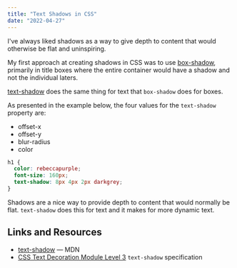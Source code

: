 ```yaml
---
title: "Text Shadows in CSS"
date: "2022-04-27"
---
```


I've always liked shadows as a way to give depth to content that would otherwise be flat and uninspiring.

My first approach at creating shadows in CSS was to use [box-shadow](https://developer.mozilla.org/en-US/docs/Web/CSS/box-shadow), primarily in title boxes where the entire container would have a shadow and not the individual laters.

[text-shadow](https://developer.mozilla.org/en-US/docs/Web/CSS/text-shadow) does the same thing for text that `box-shadow` does for boxes.

As presented in the example below, the four values for the `text-shadow` property are:

* offset-x
* offset-y
* blur-radius
* color

```css
h1 {
  color: rebeccapurple;
  font-size: 160px;
  text-shadow: 8px 4px 2px darkgrey;
}
```

Shadows are a nice way to provide depth to content that would normally be flat. `text-shadow` does this for text and it makes for more dynamic text.

## Links and Resources

* [text-shadow](https://developer.mozilla.org/en-US/docs/Web/CSS/text-shadow) — MDN
* [CSS Text Decoration Module Level 3](https://drafts.csswg.org/css-text-decor-3/#text-shadow-property) `text-shadow` specification
